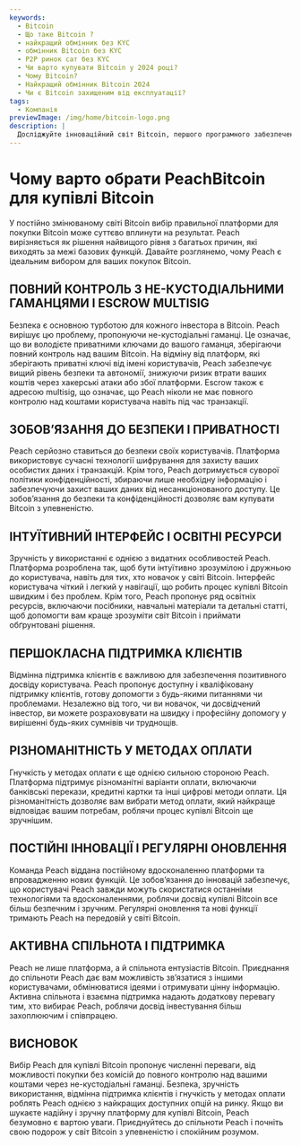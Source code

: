 ```yaml
---
keywords:
  - Bitcoin
  - Що таке Bitcoin ?
  - найкращий обмінник без KYC
  - обмінник Bitcoin без KYC
  - P2P ринок сат без KYC
  - Чи варто купувати Bitcoin у 2024 році?
  - Чому Bitcoin?
  - Найкращий обмінник Bitcoin 2024
  - Чи є Bitcoin захищеним від експлуатації?
tags:
  - Компанія
previewImage: /img/home/bitcoin-logo.png
description: |
  Досліджуйте інноваційний світ Bitcoin, першого програмного забезпечення з відкритим кодом, яке забезпечує цифрову та децентралізовану валюту через глобальну мережу.
---
```


# Чому варто обрати PeachBitcoin для купівлі Bitcoin

У постійно змінюваному світі Bitcoin вибір правильної платформи для покупки Bitcoin може суттєво вплинути на результат. Peach вирізняється як рішення найвищого рівня з багатьох причин, які виходять за межі базових функцій. Давайте розглянемо, чому Peach є ідеальним вибором для ваших покупок Bitcoin.

## ПОВНИЙ КОНТРОЛЬ З НЕ-КУСТОДІАЛЬНИМИ ГАМАНЦЯМИ І ESCROW MULTISIG

Безпека є основною турботою для кожного інвестора в Bitcoin. Peach вирішує цю проблему, пропонуючи не-кустодіальні гаманці. Це означає, що ви володієте приватними ключами до вашого гаманця, зберігаючи повний контроль над вашим Bitcoin. На відміну від платформ, які зберігають приватні ключі від імені користувачів, Peach забезпечує вищий рівень безпеки та автономії, знижуючи ризик втрати ваших коштів через хакерські атаки або збої платформи. Escrow також є адресою multisig, що означає, що Peach ніколи не має повного контролю над коштами користувача навіть під час транзакції.

## ЗОБОВ’ЯЗАННЯ ДО БЕЗПЕКИ І ПРИВАТНОСТІ

Peach серйозно ставиться до безпеки своїх користувачів. Платформа використовує сучасні технології шифрування для захисту ваших особистих даних і транзакцій. Крім того, Peach дотримується суворої політики конфіденційності, збираючи лише необхідну інформацію і забезпечуючи захист ваших даних від несанкціонованого доступу. Це зобов’язання до безпеки та конфіденційності дозволяє вам купувати Bitcoin з упевненістю.

## ІНТУЇТИВНИЙ ІНТЕРФЕЙС І ОСВІТНІ РЕСУРСИ

Зручність у використанні є однією з видатних особливостей Peach. Платформа розроблена так, щоб бути інтуїтивно зрозумілою і дружньою до користувача, навіть для тих, хто новачок у світі Bitcoin. Інтерфейс користувача чіткий і легкий у навігації, що робить процес купівлі Bitcoin швидким і без проблем. Крім того, Peach пропонує ряд освітніх ресурсів, включаючи посібники, навчальні матеріали та детальні статті, щоб допомогти вам краще зрозуміти світ Bitcoin і приймати обґрунтовані рішення.

## ПЕРШОКЛАСНА ПІДТРИМКА КЛІЄНТІВ

Відмінна підтримка клієнтів є важливою для забезпечення позитивного досвіду користувача. Peach пропонує доступну і кваліфіковану підтримку клієнтів, готову допомогти з будь-якими питаннями чи проблемами. Незалежно від того, чи ви новачок, чи досвідчений інвестор, ви можете розраховувати на швидку і професійну допомогу у вирішенні будь-яких сумнівів чи труднощів.

## РІЗНОМАНІТНІСТЬ У МЕТОДАХ ОПЛАТИ

Гнучкість у методах оплати є ще однією сильною стороною Peach. Платформа підтримує різноманітні варіанти оплати, включаючи банківські перекази, кредитні картки та інші цифрові методи оплати. Ця різноманітність дозволяє вам вибрати метод оплати, який найкраще відповідає вашим потребам, роблячи процес купівлі Bitcoin ще зручнішим.

## ПОСТІЙНІ ІННОВАЦІЇ І РЕГУЛЯРНІ ОНОВЛЕННЯ

Команда Peach віддана постійному вдосконаленню платформи та впровадженню нових функцій. Це зобов’язання до інновацій забезпечує, що користувачі Peach завжди можуть скористатися останніми технологіями та вдосконаленнями, роблячи досвід купівлі Bitcoin все більш безпечним і зручним. Регулярні оновлення та нові функції тримають Peach на передовій у світі Bitcoin.

## АКТИВНА СПІЛЬНОТА І ПІДТРИМКА

Peach не лише платформа, а й спільнота ентузіастів Bitcoin. Приєднання до спільноти Peach дає вам можливість зв’язатися з іншими користувачами, обмінюватися ідеями і отримувати цінну інформацію. Активна спільнота і взаємна підтримка надають додаткову перевагу тим, хто вибирає Peach, роблячи досвід інвестування більш захоплюючим і співпрацею.

## ВИСНОВОК

Вибір Peach для купівлі Bitcoin пропонує численні переваги, від можливості покупки без комісій до повного контролю над вашими коштами через не-кустодіальні гаманці. Безпека, зручність використання, відмінна підтримка клієнтів і гнучкість у методах оплати роблять Peach однією з найкращих доступних опцій на ринку. Якщо ви шукаєте надійну і зручну платформу для купівлі Bitcoin, Peach безумовно є вартою уваги. Приєднуйтесь до спільноти Peach і почніть свою подорож у світ Bitcoin з упевненістю і спокійним розумом.